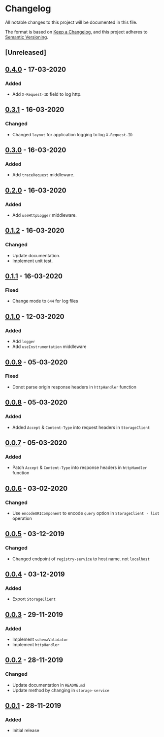 # Changelog
All notable changes to this project will be documented in this file.

The format is based on [Keep a Changelog](https://keepachangelog.com/en/1.0.0/),
and this project adheres to [Semantic Versioning](https://semver.org/spec/v2.0.0.html).


## [Unreleased]

## [0.4.0] - 17-03-2020

### Added

- Add `X-Request-ID` field to log http.

## [0.3.1] - 16-03-2020

### Changed

- Changed `layout` for application logging to log `X-Request-ID`

## [0.3.0] - 16-03-2020

### Added

- Add `traceRequest` middleware.

## [0.2.0] - 16-03-2020

### Added

- Add `useHttpLogger` middleware.

## [0.1.2] - 16-03-2020

### Changed

- Update documentation.
- Implement unit test.

## [0.1.1] - 16-03-2020

### Fixed

- Change mode to `644` for log files

## [0.1.0] - 12-03-2020

### Added

- Add `logger`
- Add `useInstrumentation` middleware

## [0.0.9] - 05-03-2020

### Fixed

- Donot parse origin response headers in `httpHandler` function

## [0.0.8] - 05-03-2020

### Added

- Added `Accept` & `Content-Type` into request headers in `StorageClient`

## [0.0.7] - 05-03-2020

### Added

- Patch `Accept` & `Content-Type` into response headers in `httpHandler` function

## [0.0.6] - 03-02-2020

### Changed

- Use `encodeURIComponent` to encode `query` option in `StorageClient - list` operation

## [0.0.5] - 03-12-2019

### Changed

- Changed endpoint of `registry-service` to host name. not `localhost`

## [0.0.4] - 03-12-2019

### Added

- Export `StorageClient`

## [0.0.3] - 29-11-2019

### Added

- Implement `schemaValidator`
- Implement `httpHandler`

## [0.0.2] - 28-11-2019

### Changed

- Update documentation in `README.md`
- Update method by changing in `storage-service`


## [0.0.1] - 28-11-2019

### Added

- Initial release

[0.4.0]: https://github.com/GeminiWind/service-libraries/compare/0.3.1...0.4.0
[0.3.1]: https://github.com/GeminiWind/service-libraries/compare/0.3.0...0.3.1
[0.3.0]: https://github.com/GeminiWind/service-libraries/compare/0.2.0...0.3.0
[0.2.0]: https://github.com/GeminiWind/service-libraries/compare/0.1.2...0.2.0
[0.1.2]: https://github.com/GeminiWind/service-libraries/compare/0.1.1...0.1.2
[0.1.1]: https://github.com/GeminiWind/service-libraries/compare/0.1.0...0.1.1
[0.1.0]: https://github.com/GeminiWind/service-libraries/compare/0.0.9...0.1.0
[0.0.9]: https://github.com/GeminiWind/service-libraries/compare/0.0.8...0.0.9
[0.0.8]: https://github.com/GeminiWind/service-libraries/compare/0.0.7...0.0.8
[0.0.7]: https://github.com/GeminiWind/service-libraries/compare/0.0.6...0.0.7
[0.0.6]: https://github.com/GeminiWind/service-libraries/compare/0.0.5...0.0.6
[0.0.5]: https://github.com/GeminiWind/service-libraries/compare/0.0.4...0.0.5
[0.0.4]: https://github.com/GeminiWind/service-libraries/compare/0.0.3...0.0.4
[0.0.3]: https://github.com/GeminiWind/service-libraries/compare/0.0.2...0.0.3
[0.0.2]: https://github.com/GeminiWind/service-libraries/compare/0.0.1...0.0.2
[0.0.1]: https://github.com/GeminiWind/service-libraries/releases/tag/0.0.1
